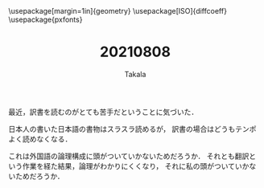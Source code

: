 ﻿---
title: 20210808
yesterday: 20210807
tomorrow: 20210809
days: 590
author: Takala
header-includes:
  - \usepackage[margin=1in]{geometry}
  - \usepackage[ISO]{diffcoeff}
  - \usepackage{pxfonts}
---



最近，訳書を読むのがとても苦手だということに気づいた．



日本人の書いた日本語の書物はスラスラ読めるが，
訳書の場合はどうもテンポよく読めなくなる．



これは外国語の論理構成に頭がついていかないためだろうか．
それとも翻訳という作業を経た結果，論理がわかりにくくなり，
それに私の頭がついていかないためだろうか．




